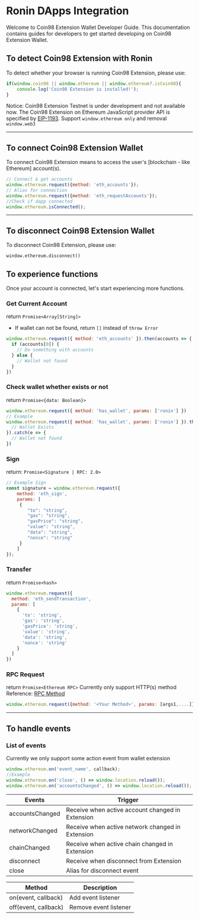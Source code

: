 # Ronin DApps Integration

Welcome to Coin98 Extension Wallet Developer Guide. This documentation contains guides for developers to get started developing on Coin98 Extension Wallet.‌

## To detect Coin98 Extension with Ronin

To detect whether your browser is running Coin98 Extension, please use:

```javascript
if(window.coin98 || window.ethereum || window.ethereum?.isCoin98){
    console.log('Coin98 Extension is installed!');
}
```

Notice: Coin98 Extension Testnet is under development and not available now. The Coin98 Extension on Ethereum JavaScript provider API is specified by [EIP-1193](https://eips.ethereum.org/EIPS/eip-1193). Support `window.ethereum only` and removal `window.web3`

***

## To connect Coin98 Extension Wallet

To connect Coin98 Extension means to access the user's \[blockchain - like Ethereum] account(s).

```javascript
// Connect & get accounts
window.ethereum.request({method: 'eth_accounts'});
// Alias for connection
window.ethereum.request({method: 'eth_requestAccounts'});​
//Check if dapp connected
window.ethereum.isConnected();
```

***

## To disconnect Coin98 Extension Wallet

To disconnect Coin98 Extension, please use:

```
window.ethereum.disconnect()
```

## To experience functions

Once your account is connected, let's start experiencing more functions.‌

### Get Current Account

return `Promise<Array[String]>`

* If wallet can not be found, return `[]` instead of `throw Error`

```javascript
window.ethereum.request({ method: 'eth_accounts' }).then(accounts => {
  if (accounts[0]) {
    // Do something with accounts
  } else {
    // Wallet not found
  }
})
```

### Check wallet whether exists or not

return `Promise<{data: Boolean}>`

```javascript
window.ethereum.request({ method: 'has_wallet', params: ['ronin'] })
// Example
window.ethereum.request({ method: 'has_wallet', params: ['ronin'] }).then(() => {
  // Wallet Exists
}).catch(e => { 
  // Wallet not found
})
```

### Sign

return: `Promise<Signature | RPC: 2.0>`

```javascript
// Example Sign 
const signature = window.ethereum.request({
    method: 'eth_sign',
    params: [
     {
        "to": "string",
        "gas": "string",
        "gasPrice": "string",
        "value": "string",
        "data": "string",
        "nonce": "string"
     }
    ]
});
```

### Transfer

return `Promise<hash>`

```javascript
window.ethereum.request({
  method: 'eth_sendTransaction',
  params: [
    {
      'to': 'string',
      'gas': 'string',
      'gasPrice': 'string',
      'value': 'string',
      'data': 'string',
      'nonce': 'string'
    }
  ]
})
```

### RPC Request

return `Promise<Ethereum RPC>` Currently only support HTTP(s) method Reference: [RPC Method](https://github.com/axieinfinity/ronin-smart-contracts/tree/master/test/chain)

```javascript
window.ethereum.request({method: '<Your Method>', params: [args1,....]})
```

***

## To handle events

### List of events

Currently we only support some action event from wallet extension

```javascript
window.ethereum.on('event_name', callback);
​//Example
window.ethereum.on('close', () => window.location.reload());
window.ethereum.on('accountsChanged', () => window.location.reload());
```

| Events          | Trigger                                          |
| --------------- | ------------------------------------------------ |
| accountsChanged | Receive when active account changed in Extension |
| networkChanged  | Receive when active network changed in Extension |
| chainChanged    | Receive when active chain changed in Extension   |
| disconnect      | Receive when disconnect from Extension           |
| close           | Alias for disconnect event                       |

| Method               | Description           |
| -------------------- | --------------------- |
| on(event, callback)  | Add event listener    |
| off(event, callback) | Remove event listener |
